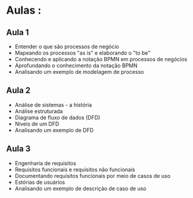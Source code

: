 # Aulas :
## Aula 1
- Entender o que são processos de negócio
- Mapeando os processos "as is" e elaborando o "to be"
- Conhecendo e aplicando a notação BPMN em processos de negócios
- Aprofundando o conhecimento da notação BPMN
- Analisando um exemplo de modelagem de processo

## Aula 2
- Análise de sistemas - a história
- Análise estruturada
- Diagrama de fluxo de dados (DFD)
- Níveis de um DFD
- Analisando um exemplo de DFD

## Aula 3
- Engenharia de requisitos
- Requisitos funcionais e requisitos não funcionais
- Documentando requisitos funcionais por meio de casos de uso
- Estórias de usuários
- Analisando um exemplo de descrição de caso de uso

